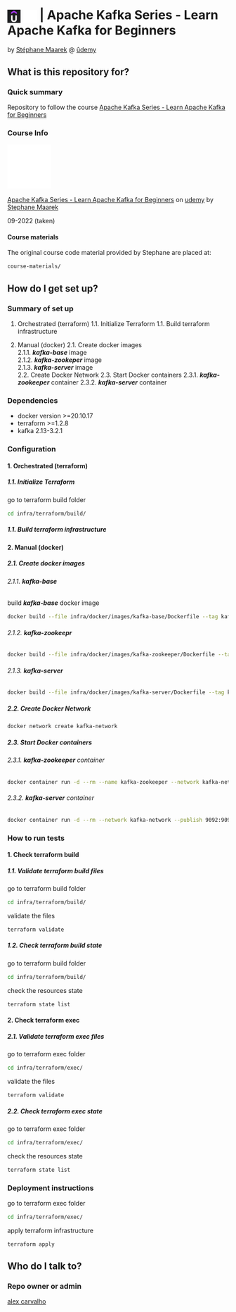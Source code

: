 # <img src="img/udemy-logo.png" alt="udemy" width="30" style="vertical-align: middle;"> <img src="img/kafka-white-logo.png" alt="kafka" width="30" style="vertical-align: middle;"> | Apache Kafka Series - Learn Apache Kafka for Beginners  #

by [Stéphane Maarek](https://www.linkedin.com/in/stephanemaarek/) @ [ûdemy](https://www.udemy.com/course/apache-kafka/)

## What is this repository for? ##

### Quick summary

Repository to follow the course [Apache Kafka Series - Learn Apache Kafka for Beginners](https://www.udemy.com/course/apache-kafka/)

### Course Info

<img src="img/kafka-white-logo.png" alt="kafka" width="100">

[Apache Kafka Series - Learn Apache Kafka for Beginners](https://www.udemy.com/course/apache-kafka/) 
on [udemy](https://www.udemy.com) 
by [Stephane Maarek](https://www.linkedin.com/in/stephanemaarek/)  

09-2022 (taken)

#### Course materials

The original course code material provided by Stephane are placed at:  

```bash
course-materials/
```


## How do I get set up? ##

### Summary of set up

1. Orchestrated (terraform)
1.1. Initialize Terraform
1.1. Build terraform infrastructure 

2. Manual (docker)
2.1. Create docker images  
2.1.1. ***kafka-base*** image  
2.1.2. ***kafka-zookeper*** image  
2.1.3. ***kafka-server*** image  
2.2. Create Docker Network
2.3. Start Docker containers
2.3.1. ***kafka-zookeeper*** container
2.3.2. ***kafka-server*** container

### Dependencies

- docker version >=20.10.17  
- terraform >=1.2.8  
- kafka 2.13-3.2.1  

### Configuration

#### 1. Orchestrated (terraform)

##### 1.1. Initialize Terraform

go to terraform build folder
```bash
cd infra/terraform/build/
```

##### 1.1. Build terraform infrastructure 

#### 2. Manual (docker)

##### 2.1. Create docker images  

###### 2.1.1. **kafka-base**  

build ***kafka-base*** docker image

```bash
docker build --file infra/docker/images/kafka-base/Dockerfile --tag kafka-base:latest --tag kafka-base:3.2.1-1.0.0 .
```

###### 2.1.2. **kafka-zookeepr**  

```bash
docker build --file infra/docker/images/kafka-zookeeper/Dockerfile --tag kafka-zookeper:latest --tag kafka-zookeper:3.2.1-1.0.0 .
```

###### 2.1.3. **kafka-server**  

```bash
docker build --file infra/docker/images/kafka-server/Dockerfile --tag kafka-server:latest --tag kafka-server:3.2.1-1.0.0 .
```

##### 2.2. Create Docker Network

```bash
docker network create kafka-network
```

##### 2.3. Start Docker containers

###### 2.3.1. ***kafka-zookeeper*** container

```bash
docker container run -d --rm --name kafka-zookeeper --network kafka-network kafka-zookeeper:latest
```

###### 2.3.2. ***kafka-server*** container

```bash
docker container run -d --rm --network kafka-network --publish 9092:9092 kafka-server:latest zookeeper.connect=kafka-zookeeper:2181
```

### How to run tests

#### 1. Check terraform build

##### 1.1. Validate terraform build files

go to terraform build folder

```bash
cd infra/terraform/build/
```

validate the files

```bash
terraform validate
```

##### 1.2. Check terraform build state

go to terraform build folder

```bash
cd infra/terraform/build/
```

check the resources state

```bash
terraform state list
```

#### 2. Check terraform exec

##### 2.1. Validate terraform exec files

go to terraform exec folder

```bash
cd infra/terraform/exec/
```

validate the files

```bash
terraform validate
```

##### 2.2. Check terraform exec state

go to terraform exec folder

```bash
cd infra/terraform/exec/
```

check the resources state

```bash
terraform state list
```

### Deployment instructions

go to terraform exec folder

```bash
cd infra/terraform/exec/
```

apply terraform infrastructure

```bash
terraform apply
```

## Who do I talk to? ##

### Repo owner or admin

[alex carvalho](alex.carvalho.data@gmail.com)
